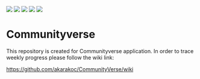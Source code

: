 ![](https://img.shields.io/github/pipenv/locked/python-version/metabolize/rq-dashboard-on-heroku?color=red)  ![](https://img.shields.io/badge/Django-2.0-blue)  ![](https://img.shields.io/badge/Bootstrap-4.0-yellow)  ![](https://img.shields.io/badge/JQuery-Javascript-orange) ![](https://img.shields.io/badge/Datatables--blue)
# Communityverse



This repository is created for Communityverse application.
In order to trace weekly progress please follow the wiki link: 

https://github.com/akarakoc/CommunityVerse/wiki


